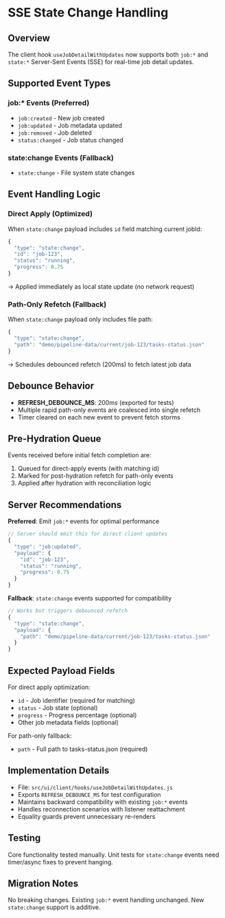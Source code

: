 # SSE State Change Handling

## Overview

The client hook `useJobDetailWithUpdates` now supports both `job:*` and `state:*` Server-Sent Events (SSE) for real-time job detail updates.

## Supported Event Types

### job:\* Events (Preferred)

- `job:created` - New job created
- `job:updated` - Job metadata updated
- `job:removed` - Job deleted
- `status:changed` - Job status changed

### state:change Events (Fallback)

- `state:change` - File system state changes

## Event Handling Logic

### Direct Apply (Optimized)

When `state:change` payload includes `id` field matching current jobId:

```javascript
{
  "type": "state:change",
  "id": "job-123",
  "status": "running",
  "progress": 0.75
}
```

→ Applied immediately as local state update (no network request)

### Path-Only Refetch (Fallback)

When `state:change` payload only includes file path:

```javascript
{
  "type": "state:change",
  "path": "demo/pipeline-data/current/job-123/tasks-status.json"
}
```

→ Schedules debounced refetch (200ms) to fetch latest job data

## Debounce Behavior

- **REFRESH_DEBOUNCE_MS**: 200ms (exported for tests)
- Multiple rapid path-only events are coalesced into single refetch
- Timer cleared on each new event to prevent fetch storms

## Pre-Hydration Queue

Events received before initial fetch completion are:

1. Queued for direct-apply events (with matching id)
2. Marked for post-hydration refetch for path-only events
3. Applied after hydration with reconciliation logic

## Server Recommendations

**Preferred**: Emit `job:*` events for optimal performance

```javascript
// Server should emit this for direct client updates
{
  "type": "job:updated",
  "payload": {
    "id": "job-123",
    "status": "running",
    "progress": 0.75
  }
}
```

**Fallback**: `state:change` events supported for compatibility

```javascript
// Works but triggers debounced refetch
{
  "type": "state:change",
  "payload": {
    "path": "demo/pipeline-data/current/job-123/tasks-status.json"
  }
}
```

## Expected Payload Fields

For direct apply optimization:

- `id` - Job identifier (required for matching)
- `status` - Job state (optional)
- `progress` - Progress percentage (optional)
- Other job metadata fields (optional)

For path-only fallback:

- `path` - Full path to tasks-status.json (required)

## Implementation Details

- File: `src/ui/client/hooks/useJobDetailWithUpdates.js`
- Exports `REFRESH_DEBOUNCE_MS` for test configuration
- Maintains backward compatibility with existing `job:*` events
- Handles reconnection scenarios with listener reattachment
- Equality guards prevent unnecessary re-renders

## Testing

Core functionality tested manually. Unit tests for `state:change` events need timer/async fixes to prevent hanging.

## Migration Notes

No breaking changes. Existing `job:*` event handling unchanged. New `state:change` support is additive.
